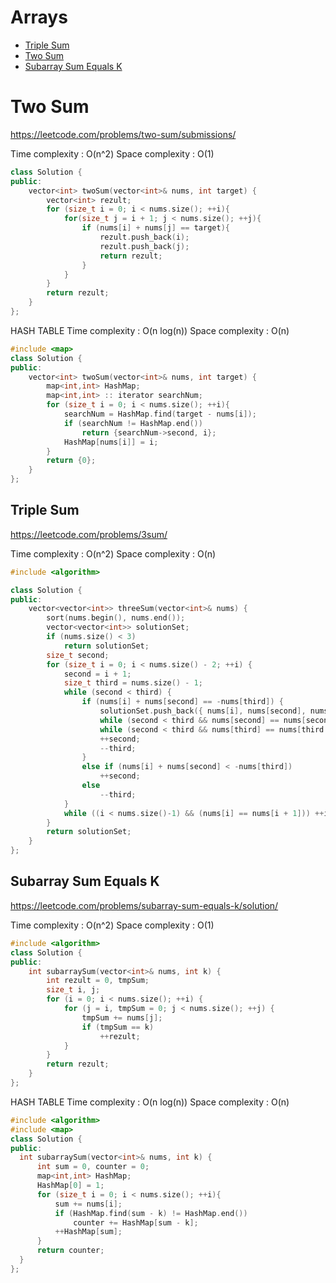 # Arrays
+ [Triple Sum](#triple-sum)
+ [Two Sum](#two-sum)
+ [Subarray Sum Equals K](#subarray-sum-equals-k)

# Two Sum
https://leetcode.com/problems/two-sum/submissions/

Time complexity : O(n^2) 
Space complexity : O(1)
```C++
class Solution {
public:
    vector<int> twoSum(vector<int>& nums, int target) {
        vector<int> rezult;
        for (size_t i = 0; i < nums.size(); ++i){
            for(size_t j = i + 1; j < nums.size(); ++j){
                if (nums[i] + nums[j] == target){
                    rezult.push_back(i);
                    rezult.push_back(j);
                    return rezult;
                }
            }
        }
        return rezult;
    }
};
```

HASH TABLE
Time complexity : O(n log(n))
Space complexity : O(n)
```C++
#include <map>
class Solution {
public:
    vector<int> twoSum(vector<int>& nums, int target) {
        map<int,int> HashMap;
        map<int,int> :: iterator searchNum;
        for (size_t i = 0; i < nums.size(); ++i){
            searchNum = HashMap.find(target - nums[i]);
            if (searchNum != HashMap.end())
                return {searchNum->second, i};
            HashMap[nums[i]] = i; 
        }
        return {0};
    }
};
```

## Triple Sum
https://leetcode.com/problems/3sum/

Time complexity : O(n^2)
Space complexity : O(n)
```C++
#include <algorithm>

class Solution {
public:
    vector<vector<int>> threeSum(vector<int>& nums) {
        sort(nums.begin(), nums.end());
        vector<vector<int>> solutionSet;
        if (nums.size() < 3)
            return solutionSet;
        size_t second;
        for (size_t i = 0; i < nums.size() - 2; ++i) {
            second = i + 1;
            size_t third = nums.size() - 1;
            while (second < third) {
                if (nums[i] + nums[second] == -nums[third]) {
                    solutionSet.push_back({ nums[i], nums[second], nums[third] });
                    while (second < third && nums[second] == nums[second + 1]) second++;
                    while (second < third && nums[third] == nums[third - 1]) third--;
                    ++second;
                    --third;
                }
                else if (nums[i] + nums[second] < -nums[third])
                    ++second;
                else
                    --third;
            }
            while ((i < nums.size()-1) && (nums[i] == nums[i + 1])) ++i;
        }
        return solutionSet;
    }
};
```
## Subarray Sum Equals K
https://leetcode.com/problems/subarray-sum-equals-k/solution/

Time complexity : O(n^2)
Space complexity : O(1)
```C++
#include <algorithm>
class Solution {
public:
    int subarraySum(vector<int>& nums, int k) {
        int rezult = 0, tmpSum;
        size_t i, j;
        for (i = 0; i < nums.size(); ++i) {
            for (j = i, tmpSum = 0; j < nums.size(); ++j) {
                tmpSum += nums[j];
                if (tmpSum == k)
                    ++rezult;
            }
        }
        return rezult;
    }
};
```

HASH TABLE
Time complexity : O(n log(n))
Space complexity : O(n)
```C++
#include <algorithm>
#include <map>
class Solution {
public:
  int subarraySum(vector<int>& nums, int k) {
      int sum = 0, counter = 0;
      map<int,int> HashMap;
      HashMap[0] = 1;
      for (size_t i = 0; i < nums.size(); ++i){
          sum += nums[i];
          if (HashMap.find(sum - k) != HashMap.end())
              counter += HashMap[sum - k];
          ++HashMap[sum];
      }
      return counter;
  }
};
```
